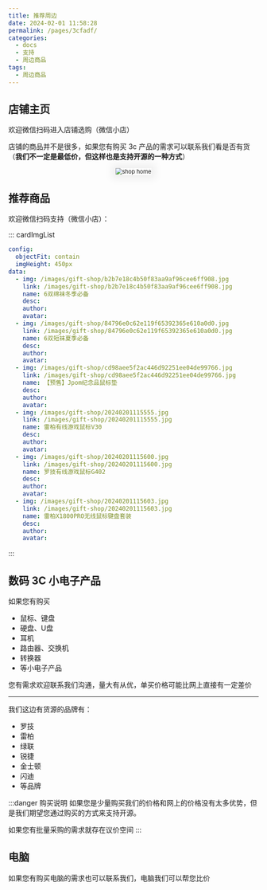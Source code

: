 ```yaml
---
title: 推荐周边
date: 2024-02-01 11:58:28
permalink: /pages/3cfadf/
categories:
  - docs
  - 支持
  - 周边商品
tags:
  - 周边商品
---
```


## 店铺主页

欢迎微信扫码进入店铺选购（微信小店）

店铺的商品并不是很多，如果您有购买 3c 产品的需求可以联系我们看是否有货（**我们不一定是最低价，但这样也是支持开源的一种方式**）

<p align="center">
<img  loading="lazy"  :src="$withBase('/images/qrcode/weixin-shop-jpom66.png')" style="zoom: 80%;box-shadow: 0px 0px 20px 10px rgba(0,0,0,0.06);" alt="shop home">
</p>

## 推荐商品

欢迎微信扫码支持（微信小店）：

::: cardImgList
```yaml
config:
  objectFit: contain
  imgHeight: 450px
data:
  - img: /images/gift-shop/b2b7e18c4b50f83aa9af96cee6ff908.jpg
    link: /images/gift-shop/b2b7e18c4b50f83aa9af96cee6ff908.jpg
    name: 6双绵袜冬季必备
    desc: 
    author: 
    avatar: 
  - img: /images/gift-shop/84796e0c62e119f65392365e610a0d0.jpg
    link: /images/gift-shop/84796e0c62e119f65392365e610a0d0.jpg
    name: 6双短袜夏季必备
    desc: 
    author: 
    avatar:
  - img: /images/gift-shop/cd98aee5f2ac446d92251ee04de99766.jpg
    link: /images/gift-shop/cd98aee5f2ac446d92251ee04de99766.jpg
    name: 【预售】Jpom纪念品鼠标垫
    desc:
    author:
    avatar:
  - img: /images/gift-shop/20240201115555.jpg
    link: /images/gift-shop/20240201115555.jpg
    name: 雷柏有线游戏鼠标V30
    desc:
    author:
    avatar:
  - img: /images/gift-shop/20240201115600.jpg
    link: /images/gift-shop/20240201115600.jpg
    name: 罗技有线游戏鼠标G402
    desc:
    author:
    avatar:
  - img: /images/gift-shop/20240201115603.jpg
    link: /images/gift-shop/20240201115603.jpg
    name: 雷柏X1800PRO无线鼠标键盘套装
    desc:
    author:
    avatar:
```
:::

## 数码 3C 小电子产品

如果您有购买

- 鼠标、键盘
- 硬盘、U盘
- 耳机
- 路由器、交换机
- 转换器
- 等小电子产品

您有需求欢迎联系我们沟通，量大有从优，单买价格可能比网上直接有一定差价

--------------------

我们这边有货源的品牌有：

- 罗技
- 雷柏
- 绿联
- 锐捷
- 金士顿
- 闪迪
- 等品牌

:::danger 购买说明
如果您是少量购买我们的价格和网上的价格没有太多优势，但是我们期望您通过购买的方式来支持开源。

如果您有批量采购的需求就存在议价空间
:::

## 电脑

如果您有购买电脑的需求也可以联系我们，电脑我们可以帮您比价